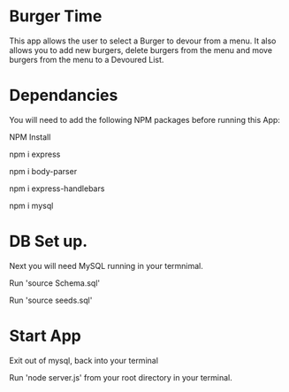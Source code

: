 # Burger Time

This app allows the user to select a Burger to devour from a menu. It also allows you to add new burgers, delete burgers from the menu and move burgers from the menu to a Devoured List.


# Dependancies

You will need to add the following NPM packages before running this App:

NPM Install

npm i express

npm i body-parser

npm i express-handlebars

npm i mysql


# DB Set up.

Next you will need MySQL running in your termnimal.

Run 'source Schema.sql'

Run 'source seeds.sql'


# Start App

Exit out of mysql, back into your terminal

Run 'node server.js' from your root directory in your terminal.
